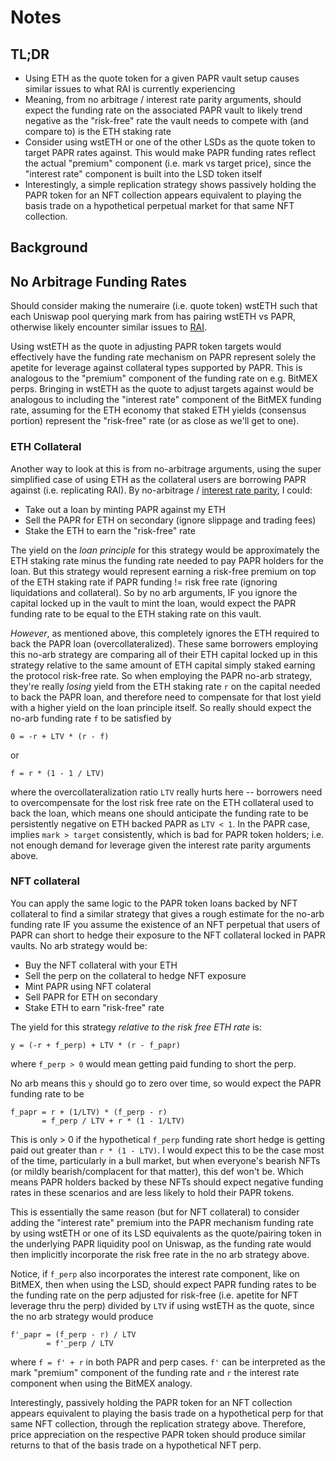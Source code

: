 # Notes

## TL;DR

- Using ETH as the quote token for a given PAPR vault setup causes similar issues to what RAI is currently experiencing
- Meaning, from no arbitrage / interest rate parity arguments, should expect the funding rate on the associated PAPR vault
to likely trend negative as the "risk-free" rate the vault needs to compete with (and compare to) is the ETH staking rate
- Consider using wstETH or one of the other LSDs as the quote token to target PAPR rates against. This would make PAPR funding rates
reflect the actual "premium" component (i.e. mark vs target price), since the "interest rate" component is built into the LSD token itself
- Interestingly, a simple replication strategy shows passively holding the PAPR token for an NFT collection appears equivalent to
playing the basis trade on a hypothetical perpetual market for that same NFT collection.


## Background


## No Arbitrage Funding Rates

Should consider making the numeraire (i.e. quote token) wstETH such that each Uniswap pool querying mark from
has pairing wstETH vs PAPR, otherwise likely encounter similar issues to [RAI](https://community.reflexer.finance/t/can-oracles-double-as-co-stakers-how-rai-like-systems-might-safely-support-staked-eth/397).

Using wstETH as the quote in adjusting PAPR token targets would effectively have the funding rate mechanism on PAPR represent solely
the apetite for leverage against collateral types supported by PAPR. This is analogous to the "premium" component of the funding
rate on e.g. BitMEX perps. Bringing in wstETH as the quote to adjust targets against would be analogous to including the "interest rate"
component of the BitMEX funding rate, assuming for the ETH economy that staked ETH yields (consensus portion) represent the "risk-free"
rate (or as close as we'll get to one).

### ETH Collateral

Another way to look at this is from no-arbitrage arguments, using the super simplified case of using ETH as the collateral
users are borrowing PAPR against (i.e. replicating RAI). By no-arbitrage / [interest rate parity](https://en.wikipedia.org/wiki/Interest_rate_parity),
I could:

- Take out a loan by minting PAPR against my ETH
- Sell the PAPR for ETH on secondary (ignore slippage and trading fees)
- Stake the ETH to earn the "risk-free" rate

The yield on the *loan principle* for this strategy would be approximately the ETH staking rate minus the funding rate needed
to pay PAPR holders for the loan. But this strategy would represent earning a risk-free premium on top of the ETH staking rate
if PAPR funding != risk free rate (ignoring liquidations and collateral). So by no arb arguments, IF you ignore the capital locked
up in the vault to mint the loan, would expect the PAPR funding rate to be equal to the ETH staking rate on this vault.

*However*, as mentioned above, this completely ignores the ETH required to back the PAPR loan (overcollateralized). These same
borrowers employing this no-arb strategy are comparing all of their ETH capital locked up in this strategy relative to the same
amount of ETH capital simply staked earning the protocol risk-free rate. So when employing the PAPR no-arb strategy, they're really
*losing* yield from the ETH staking rate `r` on the capital needed to back the PAPR loan, and therefore need to compensate for that
lost yield with a higher yield on the loan principle itself. So really should expect the no-arb funding rate `f` to be satisfied by

```
0 = -r + LTV * (r - f)
```

or

```
f = r * (1 - 1 / LTV) 
```

where the overcollateralization ratio `LTV` really hurts here -- borrowers need to overcompensate for the lost risk free rate on the
ETH collateral used to back the loan, which means one should anticipate the funding rate to be persistently negative on ETH backed PAPR
as `LTV < 1`. In the PAPR case, implies `mark > target` consistently, which is bad for PAPR token holders; i.e. not enough demand for leverage
given the interest rate parity arguments above.

### NFT collateral

You can apply the same logic to the PAPR token loans backed by NFT collateral to find a similar strategy that gives a rough estimate for
the no-arb funding rate IF you assume the existence of an NFT perpetual that users of PAPR can short to hedge their exposure to the NFT
collateral locked in PAPR vaults. No arb strategy would be:

- Buy the NFT collateral with your ETH
- Sell the perp on the collateral to hedge NFT exposure
- Mint PAPR using NFT colateral
- Sell PAPR for ETH on secondary
- Stake ETH to earn "risk-free" rate

The yield for this strategy *relative to the risk free ETH rate* is:

```
y = (-r + f_perp) + LTV * (r - f_papr)
```

where `f_perp > 0` would mean getting paid funding to short the perp.

No arb means this `y` should go to zero over time, so would expect the PAPR funding rate to be

```
f_papr = r + (1/LTV) * (f_perp - r)
       = f_perp / LTV + r * (1 - 1/LTV)
```

This is only > 0 if the hypothetical `f_perp` funding rate short hedge is getting paid out greater than `r * (1 - LTV)`. I would expect this to be
the case most of the time, particularly in a bull market, but when everyone's bearish NFTs (or mildly bearish/complacent for that matter), this def
won't be. Which means PAPR holders backed by these NFTs should expect negative funding rates in these scenarios and are less likely to hold their PAPR
tokens.

This is essentially the same reason (but for NFT collateral) to consider adding the "interest rate" premium into the PAPR mechanism funding rate by
using wstETH or one of its LSD equivalents as the quote/pairing token in the underlying PAPR liquidity pool on Uniswap, as the funding rate would then
implicitly incorporate the risk free rate in the no arb strategy above.

Notice, if `f_perp` also incorporates the interest rate component, like on BitMEX, then when using the LSD, should expect PAPR funding rates to
be the funding rate on the perp adjusted for risk-free (i.e. apetite for NFT leverage thru the perp) divided by `LTV` if using wstETH as the quote,
since the no arb strategy would produce

```
f'_papr = (f_perp - r) / LTV
        = f'_perp / LTV
```

where `f = f' + r` in both PAPR and perp cases. `f'` can be interpreted as the mark "premium" component of the funding rate and `r` the interest
rate component when using the BitMEX analogy.

Interestingly, passively holding the PAPR token for an NFT collection appears equivalent to playing the basis trade on a hypothetical perp for
that same NFT collection, through the replication strategy above. Therefore, price appreciation on the respective PAPR token should produce
similar returns to that of the basis trade on a hypothetical NFT perp.
